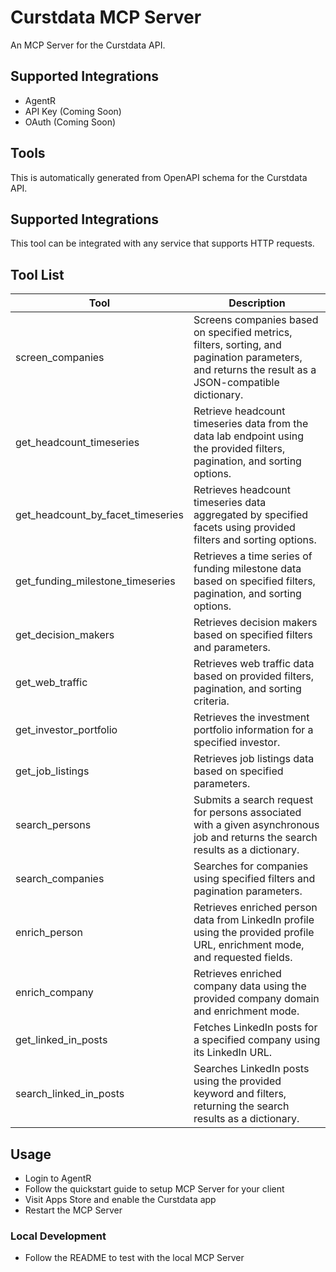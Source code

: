 
# Curstdata MCP Server

An MCP Server for the Curstdata API.

## Supported Integrations

- AgentR
- API Key (Coming Soon)
- OAuth (Coming Soon)

## Tools

This is automatically generated from OpenAPI schema for the Curstdata API.

## Supported Integrations

This tool can be integrated with any service that supports HTTP requests.

## Tool List

| Tool | Description |
|------|-------------|
| screen_companies | Screens companies based on specified metrics, filters, sorting, and pagination parameters, and returns the result as a JSON-compatible dictionary. |
| get_headcount_timeseries | Retrieve headcount timeseries data from the data lab endpoint using the provided filters, pagination, and sorting options. |
| get_headcount_by_facet_timeseries | Retrieves headcount timeseries data aggregated by specified facets using provided filters and sorting options. |
| get_funding_milestone_timeseries | Retrieves a time series of funding milestone data based on specified filters, pagination, and sorting options. |
| get_decision_makers | Retrieves decision makers based on specified filters and parameters. |
| get_web_traffic | Retrieves web traffic data based on provided filters, pagination, and sorting criteria. |
| get_investor_portfolio | Retrieves the investment portfolio information for a specified investor. |
| get_job_listings | Retrieves job listings data based on specified parameters. |
| search_persons | Submits a search request for persons associated with a given asynchronous job and returns the search results as a dictionary. |
| search_companies | Searches for companies using specified filters and pagination parameters. |
| enrich_person | Retrieves enriched person data from LinkedIn profile using the provided profile URL, enrichment mode, and requested fields. |
| enrich_company | Retrieves enriched company data using the provided company domain and enrichment mode. |
| get_linked_in_posts | Fetches LinkedIn posts for a specified company using its LinkedIn URL. |
| search_linked_in_posts | Searches LinkedIn posts using the provided keyword and filters, returning the search results as a dictionary. |



## Usage

- Login to AgentR
- Follow the quickstart guide to setup MCP Server for your client
- Visit Apps Store and enable the Curstdata app
- Restart the MCP Server

### Local Development

- Follow the README to test with the local MCP Server
